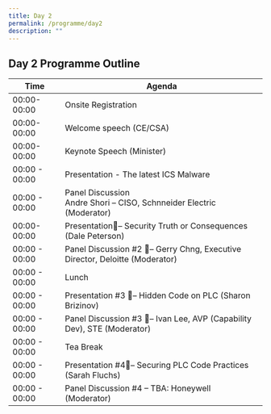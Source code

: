 ```yaml
---
title: Day 2
permalink: /programme/day2
description: ""
---
```

## **Day 2 Programme Outline**

| Time | Agenda                                        |
| ------- | ---------                                        |
| 00:00-<br>00:00   | Onsite Registration         |
| 00:00-<br>00:00    | Welcome speech (CE/CSA)                   |
| 00:00-<br>00:00     | Keynote Speech (Minister) |
| 00:00 - 00:00 | Presentation  - The latest ICS Malware |
| 00:00 - 00:00    | Panel Discussion<br> Andre Shori – CISO, Schnneider Electric (Moderator) |
| 00:00-<br>00:00    | Presentation– Security Truth or Consequences (Dale Peterson)  |
|00:00 - 00:00     | Panel Discussion #2 – Gerry Chng, Executive Director, Deloitte (Moderator)  |
| 00:00 - 00:00    | Lunch  |
| 00:00 - 00:00    | Presentation #3 – Hidden Code on PLC (Sharon Brizinov)  |
| 00:00 - 00:00     | Panel Discussion #3 – Ivan Lee, AVP (Capability Dev), STE (Moderator)  |
| 00:00 - 00:00    | Tea Break  |
|00:00 - 00:00     | Presentation #4– Securing PLC Code Practices (Sarah Fluchs)  |
| 00:00 - 00:00     | Panel Discussion #4 – TBA: Honeywell (Moderator) |